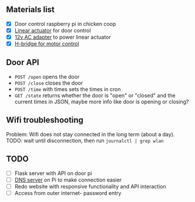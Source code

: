 ## Materials list
- [x] Door control raspberry pi in chicken coop
- [x] [Linear actuator](https://www.amazon.com/ECO-LLC-Acutator-Electric-Actuator/dp/B08HQRNGYM) for door control
- [x] [12v AC adapter](https://www.amazon.com/Kastar-Adapter-5-52-5mm-Wireless-Security/dp/B003TUMDWG) to power linear actuator
- [x] [H-bridge for motor control](https://www.amazon.com/Qunqi-Controller-Module-Stepper-Arduino/dp/B014KMHSW6)

## Door API
- `POST /open` opens the door
- `POST /close` closes the door
- `POST /time` with times sets the times in cron
- `GET /state` returns whether the door is "open" or "closed" and the current times in JSON, maybe more info like door is opening or closing?

## Wifi troubleshooting
Problem: Wifi does not stay connected in the long term (about a day).
TODO: wait until disconnection, then run `journalctl | grep wlan`

## TODO
- [ ] Flask server with API on door pi
- [ ] [DNS server](https://www.howtogeek.com/devops/how-to-run-your-own-dns-server-on-your-local-network/) on Pi to make connection easier
- [ ] Redo website with responsive functionality and API interaction
- [ ] Access from outer internet- password entry
